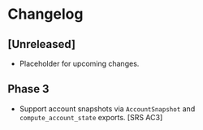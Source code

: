 # Changelog

## [Unreleased]
- Placeholder for upcoming changes.

## Phase 3
- Support account snapshots via `AccountSnapshot` and `compute_account_state` exports. [SRS AC3]

